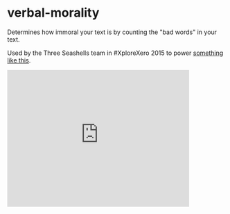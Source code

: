 # verbal-morality

Determines how immoral your text is by counting the "bad words" in your text.

Used by the Three Seashells team in #XploreXero 2015 to power [something like this](https://www.youtube.com/watch?v=5rVQGT01Kzg).

<iframe width="420" height="315" src="https://www.youtube-nocookie.com/embed/5rVQGT01Kzg?rel=0" frameborder="0" allowfullscreen></iframe>
